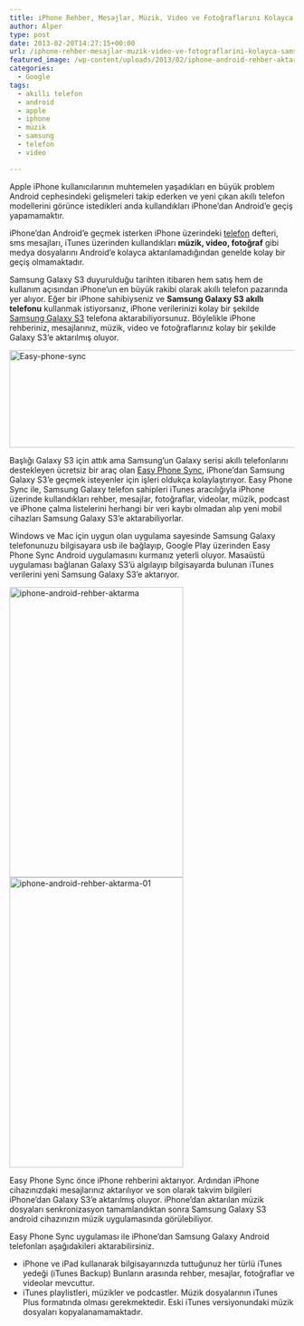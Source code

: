 ```yaml
---
title: iPhone Rehber, Mesajlar, Müzik, Video ve Fotoğraflarını Kolayca Samsung Galaxy S3’e Aktarmak
author: Alper
type: post
date: 2013-02-20T14:27:15+00:00
url: /iphone-rehber-mesajlar-muzik-video-ve-fotograflarini-kolayca-samsung-galaxy-s3e-aktarmak/
featured_image: /wp-content/uploads/2013/02/iphone-android-rehber-aktarma-01-100x100.jpg
categories:
  - Google
tags:
  - akıllı telefon
  - android
  - apple
  - iphone
  - müzik
  - samsung
  - telefon
  - video

---
```

Apple iPhone kullanıcılarının muhtemelen yaşadıkları en büyük problem Android cephesindeki gelişmeleri takip ederken ve yeni çıkan akıllı telefon modellerini görünce istedikleri anda kullandıkları iPhone&#8217;dan Android&#8217;e geçiş yapamamaktır.

iPhone&#8217;dan Android&#8217;e geçmek isterken iPhone üzerindeki [telefon][1] defteri, sms mesajları, iTunes üzerinden kullandıkları **müzik, video, fotoğraf** gibi medya dosyalarını Android&#8217;e kolayca aktarılamadığından genelde kolay bir geçiş olmamaktadır.

Samsung Galaxy S3 duyurulduğu tarihten itibaren hem satış hem de kullanım açısından iPhone&#8217;un en büyük rakibi olarak akıllı telefon pazarında yer alıyor. Eğer bir iPhone sahibiyseniz ve **Samsung Galaxy S3 akıllı telefonu** kullanmak istiyorsanız, iPhone verilerinizi kolay bir şekilde [Samsung Galaxy S3][2] telefona aktarabiliyorsunuz. Böylelikle iPhone rehberiniz, mesajlarınız, müzik, video ve fotoğraflarınız kolay bir şekilde Galaxy S3&#8217;e aktarılmış oluyor.

<img class="aligncenter size-full wp-image-12150" alt="Easy-phone-sync" src="https://www.murekkep.org/wp-content/uploads/2013/02/Easy-phone-sync.png" width="512" height="172" srcset="https://www.murekkep.org/wp-content/uploads/2013/02/Easy-phone-sync.png 512w, https://www.murekkep.org/wp-content/uploads/2013/02/Easy-phone-sync-400x134.png 400w, https://www.murekkep.org/wp-content/uploads/2013/02/Easy-phone-sync-50x16.png 50w, https://www.murekkep.org/wp-content/uploads/2013/02/Easy-phone-sync-125x41.png 125w, https://www.murekkep.org/wp-content/uploads/2013/02/Easy-phone-sync-300x100.png 300w" sizes="(max-width: 512px) 100vw, 512px" /> 

Başlığı Galaxy S3 için attık ama Samsung&#8217;un Galaxy serisi akıllı telefonlarını destekleyen ücretsiz bir araç olan <a href="https://www.easyphonesync.com/" target="_blank">Easy Phone Sync</a>, iPhone&#8217;dan Samsung Galaxy S3&#8217;e geçmek isteyenler için işleri oldukça kolaylaştırıyor. Easy Phone Sync ile, Samsung Galaxy telefon sahipleri iTunes aracılığıyla iPhone üzerinde kullandıkları rehber, mesajlar, fotoğraflar, videolar, müzik, podcast ve iPhone çalma listelerini herhangi bir veri kaybı olmadan alıp yeni mobil cihazları Samsung Galaxy S3&#8217;e aktarabiliyorlar.

Windows ve Mac için uygun olan uygulama sayesinde Samsung Galaxy telefonunuzu bilgisayara usb ile bağlayıp, Google Play üzerinden Easy Phone Sync Android uygulamasını kurmanız yeterli oluyor. Masaüstü uygulaması bağlanan Galaxy S3&#8217;ü algılayıp bilgisayarda bulunan iTunes verilerini yeni Samsung Galaxy S3&#8217;e aktarıyor.

<img class="alignnone size-full wp-image-12146" alt="iphone-android-rehber-aktarma" src="https://www.murekkep.org/wp-content/uploads/2013/02/iphone-android-rehber-aktarma.jpg" width="307" height="512" srcset="https://www.murekkep.org/wp-content/uploads/2013/02/iphone-android-rehber-aktarma.jpg 307w, https://www.murekkep.org/wp-content/uploads/2013/02/iphone-android-rehber-aktarma-239x400.jpg 239w, https://www.murekkep.org/wp-content/uploads/2013/02/iphone-android-rehber-aktarma-182x305.jpg 182w" sizes="(max-width: 307px) 100vw, 307px" /><img class="alignnone size-full wp-image-12147" alt="iphone-android-rehber-aktarma-01" src="https://www.murekkep.org/wp-content/uploads/2013/02/iphone-android-rehber-aktarma-01.jpg" width="307" height="512" srcset="https://www.murekkep.org/wp-content/uploads/2013/02/iphone-android-rehber-aktarma-01.jpg 307w, https://www.murekkep.org/wp-content/uploads/2013/02/iphone-android-rehber-aktarma-01-239x400.jpg 239w, https://www.murekkep.org/wp-content/uploads/2013/02/iphone-android-rehber-aktarma-01-182x305.jpg 182w" sizes="(max-width: 307px) 100vw, 307px" /> 

Easy Phone Sync önce iPhone rehberini aktarıyor. Ardından iPhone cihazınızdaki mesajlarınız aktarılıyor ve son olarak takvim bilgileri iPhone&#8217;dan Galaxy S3&#8217;e aktarılmış oluyor. iPhone&#8217;dan aktarılan müzik dosyaları senkronizasyon tamamlandıktan sonra Samsung Galaxy S3 android cihazınızın müzik uygulamasında görülebiliyor.

Easy Phone Sync uygulaması ile iPhone&#8217;dan Samsung Galaxy Android telefonları aşağıdakileri aktarabilirsiniz.

  * iPhone ve iPad kullanarak bilgisayarınızda tuttuğunuz her türlü iTunes yedeği (iTunes Backup) Bunların arasında rehber, mesajlar, fotoğraflar ve videolar mevcuttur.
  * iTunes playlistleri, müzikler ve podcastler. Müzik dosyalarının iTunes Plus formatında olması gerekmektedir. Eski iTunes versiyonundaki müzik dosyaları kopyalanamamaktadır.

 [1]: https://www.murekkep.org/telefon "telefon"
 [2]: https://www.murekkep.org/samsung-galaxy-s-iii-tanitildi-samsung-galaxy-s3-ozellikleri-ve-fiyati-8464 "samsung galaxy s3"